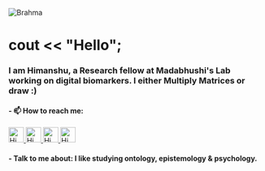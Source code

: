 ![Brahma](https://pbs.twimg.com/media/GQPlvWyWQAEhA-B?format=jpg&name=medium)


# cout << "Hello";
### I am Himanshu, a Research fellow at Madabhushi's Lab working on digital biomarkers. I either Multiply Matrices or draw :)



#### - 📫 How to reach me:

<a href="https://kaggle.com/himanshunitrr">
  <img alt="Himanshu's Kaggle" width="30px" src="https://cdn.jsdelivr.net/npm/simple-icons@v3/icons/kaggle.svg"/>
</a>
<a href="https://twitter.com/Himanshu_nitrr">
  <img alt="Himanshu's Twitter" width="30px" src="https://cdn.jsdelivr.net/npm/simple-icons@v3/icons/twitter.svg"/>
</a>
<a href="https://www.linkedin.com/in/himanshu-m-432608b7/">
  <img alt="Himanshu's Linkdein" width="30px" src="https://cdn.jsdelivr.net/npm/simple-icons@v3/icons/linkedin.svg" />
</a>
<a href="https://github.com/Himanshunitrr">
  <img alt="Himanshu's Github" width="30px" src="https://cdn.jsdelivr.net/npm/simple-icons@v3/icons/github.svg" />
</a>


#### - Talk to me about: I like studying ontology, epistemology & psychology.
